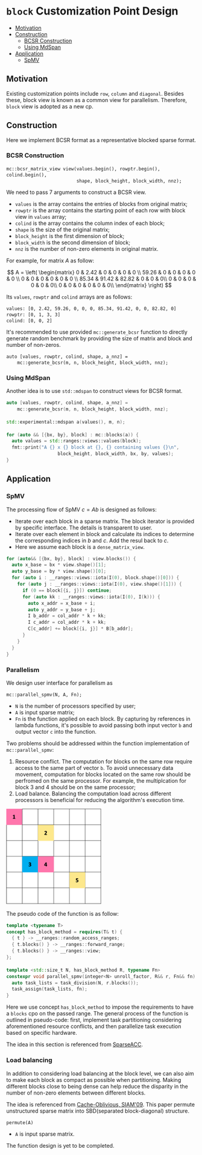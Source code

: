 # `block` Customization Point Design

<!-- vscode-markdown-toc -->
* [Motivation](#Motivation)
* [Construction](#Construction)
	* [BCSR Construction](#BCSRConstruction)
	* [Using MdSpan](#UsingMdSpan)
* [Application](#Application)
	* [SpMV](#SpMV)

<!-- vscode-markdown-toc-config
	numbering=false
	autoSave=true
	/vscode-markdown-toc-config -->
<!-- /vscode-markdown-toc -->

## <a name='Motivation'></a>Motivation

Existing customization points include `row`, `column` and `diagonal`. Besides these, block view is known as a common view for parallelism. Therefore, `block` view is adopted as a new cp.

## <a name='Construction'></a>Construction
Here we implement BCSR format as a representative blocked sparse format. 

### <a name='BCSRConstruction'></a>BCSR Construction

```
mc::bcsr_matrix_view view(values.begin(), rowptr.begin(), colind.begin(),
                          shape, block_height, block_width, nnz);
```

We need to pass 7 arguments to construct a BCSR view.
+ `values` is the array contains the entries of blocks from original matrix;
+ `rowptr` is the array contains the starting point of each row with block view in `values` array;
+ `colind` is the array contains the column index of each block;
+ `shape` is the size of the original matrix;
+ `block_height` is the first dimension of block;
+ `block_width` is the second dimension of block;
+ `nnz` is the number of non-zero elements in original matrix.

For example, for matrix $A$ as follow:

$$
A = \left(
\begin{matrix}
0 & 2.42  & 0 & 0 & 0 & 0 \\
59.26 & 0 & 0 & 0 & 0 & 0 \\
0 & 0 & 0 & 0 & 0 & 0 \\
85.34 & 91.42 & 82.82 & 0 & 0 & 0\\
0 & 0 & 0 & 0 & 0 & 0\\
0 & 0 & 0 & 0 & 0 & 0\\
\end{matrix}
\right)
$$

Its `values`, `rowptr` and `colind` arrays are as follows:
```
values: [0, 2.42, 59.26, 0, 0, 0, 85.34, 91.42, 0, 0, 82.82, 0]
rowptr: [0, 1, 3, 3]
colind: [0, 0, 2]
```
It's recommended to use provided `mc::generate_bcsr` function to directly generate random benchmark by providing the size of matrix and block and number of non-zeros.
```
auto [values, rowptr, colind, shape, a_nnz] =
    mc::generate_bcsr(m, n, block_height, block_width, nnz);
```

### <a name='UsingMdSpan'></a>Using MdSpan

Another idea is to use `std::mdspan` to construct views for BCSR format.

```c++
auto [values, rowptr, colind, shape, a_nnz] =
    mc::generate_bcsr(m, n, block_height, block_width, nnz);

std::experimental::mdspan a(values(), m, n);

for (auto && [{bx, by}, block] : mc::blocks(a)) {
  auto values = std::ranges::views::values(block);
  fmt::print("A {} x {} block at {}, {} containing values {}\n",
                   block_height, block_width, bx, by, values);
}
```

## <a name='Application'></a>Application 

### <a name='SpMV'></a>SpMV

The processing flow of SpMV $c=Ab$ is designed as follows:
+ Iterate over each block in a sparse matrix. The block iterator is provided by specific interface. The details is transparent to user.
+ Iterate over each element in block and calculate its indices to determine the corresponding indices in $b$ and $c$. Add the resul back to $c$.
+ Here we assume each block is a `dense_matrix_view`.

```c++
for (auto&& [{bx, by}, block] : view.blocks()) {
  auto x_base = bx * view.shape()[1];
  auto y_base = by * view.shape()[0];
  for (auto i : __ranges::views::iota(I(0), block.shape()[0])) {
    for (auto j : __ranges::views::iota(I(0), view.shape()[1])) {
      if (0 == block[{i, j}]) continue;
      for (auto kk : __ranges::views::iota(I(0), I(k))) {
        auto x_addr = x_base + i;
        auto y_addr = y_base + j;
        I b_addr = col_addr * k + kk;
        I c_addr = col_addr * k + kk;
        C[c_addr] += block[{i, j}] * B[b_addr];
      }
    }
  }
}
```

### Parallelism 

We design user interface for parallelism as
```
mc::parallel_spmv(N, A, Fn);
```

+ `N` is the number of processors specified by user;
+ `A` is input sparse matrix;
+ `Fn` is the function applied on each block. By capturing by references in lambda functions, it's possible to avoid passing both input vector `b` and output vector `c` into the function.

Two problems should be addressed within the function implementation of `mc::parallel_spmv`:
1. Resource conflict. The computation for blocks on the same row require access to the same part of vector `b`. To avoid unnecessary data movement, computation for blocks located on the same row should be perfromed on the same processor. For example, the multiplcation for block 3 and 4 should be on the same processor;
2. Load balance. Balancing the computation load across different processors is beneficial for reducing the algorithm's execution time.

<img src="fig/block-2.png" width=50%>

The pseudo code of the function is as follow:
```c++
template <typename T>
concept has_block_method = requires(T& t) {
  { t } -> __ranges::random_access_ranges;
  { t.blocks() } -> __ranges::forward_range;
  { t.blocks() } -> __ranges::view;
};

template <std::size_t N, has_block_method R, typename Fn>
constexpr void parallel_spmv(integer<N> unroll_factor, R&& r, Fn&& fn) {
  auto task_lists = task_division(N, r.blocks());
  task_assign(task_lists, fn);
}
```
Here we use concept `has_block_method` to impose the requirements to have a `blocks` cpo on the passed range. The general process of the function is outlined in pseudo-code: first, implement task partitioning considering aforementioned resource conflicts, and then parallelize task execution based on specific hardware. 

The idea in this section is referenced from [SparseACC](https://www.research-collection.ethz.ch/handle/20.500.11850/642508).

### Load balancing 

In addition to considering load balancing at the block level, we can also aim to make each block as compact as possible when partitioning. Making different blocks close to being dense can help reduce the disparity in the number of non-zero elements between different blocks.

The idea is referenced from [Cache-Oblivious, SIAM'09](https://www.researchgate.net/profile/Albert-Jan-Yzelman-2/publication/220411645_Cache-Oblivious_Sparse_Matrix-Vector_Multiplication_by_Using_Sparse_Matrix_Partitioning_Methods/links/5465dbf70cf2052b509fb9fa/Cache-Oblivious-Sparse-Matrix-Vector-Multiplication-by-Using-Sparse-Matrix-Partitioning-Methods.pdf). This paper permute unstructured sparse matrix into SBD(separated block-diagonal) structure.

```
permute(A)
```

+ `A` is input sparse matrix.

The function design is yet to be completed.

